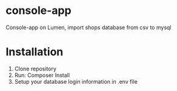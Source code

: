 # console-app
Console-app on Lumen, import shops database from csv to mysql

<h1> Installation </h1>

1. Clone repository
2. Run: Composer Install
3. Setup your database login information in .env file
